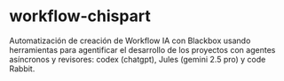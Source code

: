 # workflow-chispart
Automatización de creación de Workflow IA con Blackbox usando herramientas para agentificar el desarrollo de los proyectos con agentes asíncronos y revisores: codex (chatgpt), Jules (gemini 2.5 pro) y code Rabbit.
